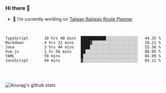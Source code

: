 ### Hi there 👋

- 🔭 I’m currently working on [Taiwan Railway Route Planner](https://github.com/Taiwan-Railway-Route-Planner)

<br/>

<!--START_SECTION:waka-->

```text
TypeScript       10 hrs 40 mins  ███████████░░░░░░░░░░░░░░   44.35 %
Markdown         4 hrs 22 mins   ████▓░░░░░░░░░░░░░░░░░░░░   18.21 %
Java             3 hrs 44 mins   ████░░░░░░░░░░░░░░░░░░░░░   15.56 %
Vue.js           1 hr 56 mins    ██░░░░░░░░░░░░░░░░░░░░░░░   08.05 %
YAML             59 mins         █░░░░░░░░░░░░░░░░░░░░░░░░   04.09 %
JavaScript       44 mins         ▓░░░░░░░░░░░░░░░░░░░░░░░░   03.11 %
```

<!--END_SECTION:waka-->

<br/>
<br/>

![Anurag's github stats](https://github-readme-stats.vercel.app/api?username=DepickereSven&show_icons=true&theme=tokyonight)



<!--
**DepickereSven/DepickereSven** is a ✨ _special_ ✨ repository because its `README.md` (this file) appears on your GitHub profile.

Here are some ideas to get you started:

- 🔭 I’m currently working on ...
- 🌱 I’m currently learning ...
- 👯 I’m looking to collaborate on ...
- 🤔 I’m looking for help with ...
- 💬 Ask me about ...
- 📫 How to reach me: ...
- 😄 Pronouns: ...
- ⚡ Fun fact: ...
-->

